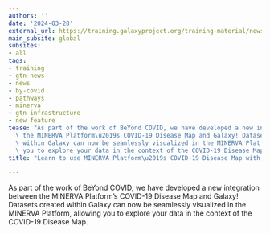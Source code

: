 ```yaml
---
authors: ''
date: '2024-03-28'
external_url: https://training.galaxyproject.org/training-material/news/2024/03/28/by-covid-pathways.html
main_subsite: global
subsites:
- all
tags:
- training
- gtn-news
- news
- by-covid
- pathways
- minerva
- gtn infrastructure
- new feature
tease: "As part of the work of BeYond COVID, we have developed a new integration between\
  \ the MINERVA Platform\u2019s COVID-19 Disease Map and Galaxy! Datasets created\
  \ within Galaxy can now be seamlessly visualized in the MINERVA Platform, allowing\
  \ you to explore your data in the context of the COVID-19 Disease Map."
title: "Learn to use MINERVA Platform\u2019s COVID-19 Disease Map with Galaxy"

---
```

As part of the work of BeYond COVID, we have developed a new integration between the MINERVA Platform’s COVID-19 Disease Map and Galaxy! Datasets created within Galaxy can now be seamlessly visualized in the MINERVA Platform, allowing you to explore your data in the context of the COVID-19 Disease Map.